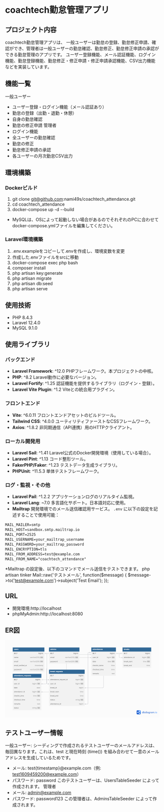# coachtech勤怠管理アプリ

## プロジェクト内容
coachtech勤怠管理アプリは、
一般ユーザーは勤怠の登録、勤怠修正申請、確認ができ、管理者は一般ユーザーの勤怠確認、勤怠修正、勤怠修正申請の承認ができる勤怠管理のアプリです。
ユーザー登録機能、メール認証機能、ログイン機能、勤怠登録機能、勤怠修正・修正申請・修正申請承認機能、CSV出力機能などを実装しています。

## 機能一覧
一般ユーザー
- ユーザー登録・ログイン機能（メール認証あり）
- 勤怠の登録（出勤・退勤・休憩）
- 自身の勤怠確認
- 勤怠の修正申請
管理者
- ログイン機能
- 全ユーザーの勤怠確認
- 勤怠の修正
- 勤怠修正申請の承認
- 各ユーザーの月次勤怠CSV出力

## 環境構築
### Dockerビルド
1. git clone git@github.com:nami49s/coachtech_attendance.git
2. cd coachtech_attendance
3. docker-compose up -d --build
* MySQLは、OSによって起動しない場合があるのでそれぞれのPCに合わせてdocker-compose.ymlファイルを編集してください。

### Laravel環境構築
1. .env.exampleをコピーして.envを作成し、環境変数を変更
2. 作成した.envファイルをsrcに移動
3. docker-compose exec php bash
4. composer install
5. php artisan key:generate
6. php artisan migrate
7. php artisan db:seed
8. php artisan serve

## 使用技術
* PHP 8.4.3
* Laravel 12.4.0
* MySQL 9.1.0

## 使用ライブラリ

### バックエンド
- **Laravel Framework**: ^12.0
  PHPフレームワーク。本プロジェクトの中核。
- **PHP**: ^8.2
  Laravel動作に必要なバージョン。
- **Laravel Fortify**: ^1.25
  認証機能を提供するライブラリ（ログイン・登録）。
- **Laravel Vite Plugin**: ^1.2
  Viteとの統合用プラグイン。

### フロントエンド
- **Vite**: ^6.0.11
  フロントエンドアセットのビルドツール。
- **Tailwind CSS**: ^4.0.0
  ユーティリティファーストなCSSフレームワーク。
- **Axios**: ^1.8.2
  非同期通信（API連携）用のHTTPクライアント。

### ローカル開発用
- **Laravel Sail**: ^1.41
  Laravel公式のDocker開発環境（使用している場合）。
- **Laravel Pint**: ^1.13
  コード整形ツール。
- **FakerPHP/Faker**: ^1.23
  テストデータ生成ライブラリ。
- **PHPUnit**: ^11.5.3
  単体テストフレームワーク。

### ログ・監視・その他
- **Laravel Pail**: ^1.2.2
  アプリケーションログのリアルタイム監視。
- **Laravel Lang**: ~7.0
  多言語化サポート。日本語対応に使用。
- **Mailtrap**
  開発環境でのメール送信確認用サービス。
  `.env` に以下の設定を記述することで使用可能：
```dotenv
MAIL_MAILER=smtp
MAIL_HOST=sandbox.smtp.mailtrap.io
MAIL_PORT=2525
MAIL_USERNAME=your_mailtrap_username
MAIL_PASSWORD=your_mailtrap_password
MAIL_ENCRYPTION=tls
MAIL_FROM_ADDRESS=test@example.com
MAIL_FROM_NAME="coachtech_attendance"
```

*Mailtrap の設定後、以下のコマンドでメール送信をテストできます。 php artisan tinker Mail::raw('テストメール', function($message) { $message->to('test@example.com')->subject('Test Email'); });


## URL
* 開発環境:http://localhost
* phpMyAdmin:http://localhost:8080

## ER図　　
![ER図](src/public/images/attendance.png)

## テストユーザー情報
一般ユーザー: シーディングで作成されるテストユーザーのメールアドレスは、毎回異なります。これは、test と現在時刻 (time()) を組み合わせて一意のメールアドレスを生成しているためです。
* メール: test{timestamp}@example.com（例: test1609459200@example.com）
* パスワード: password
このテストユーザーは、UsersTableSeeder によって作成されます。
管理者
* メール: admin@example.com
* パスワード: password123
この管理者は、AdminsTableSeeder によって作成されます。
